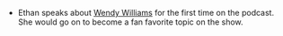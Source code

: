* Ethan speaks about [Wendy Williams](/people/wwilliams) for the first time on the podcast. She would go on to become a fan favorite topic on the show.
